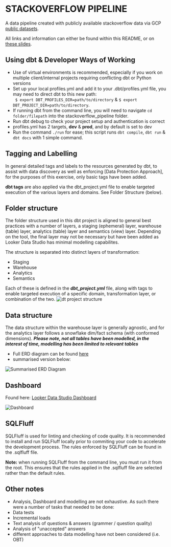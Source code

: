 # **STACKOVERFLOW PIPELINE**
A data pipeline created with publicly available stackoverflow data via GCP [public datasets](https://cloud.google.com/blog/products/gcp/google-bigquery-public-datasets-now-include-stack-overflow-q-a).

All links and information can either be found within this README, or on [these slides](https://docs.google.com/presentation/d/1z_woWHHGaGCnXDoDzcUufNwLIwtvzqbUx6LgSCg2AdA/edit#slide=id.g1f8bdc63c97_0_0).

## Using dbt & Developer Ways of Working
- Use of virtual environments is recommended, especially if you work on multiple client/internal projects requiring conflicting dbt or Python versions
- Set up your local profiles.yml and add it to your .dbt/profiles.yml file, you may need to direct dbt to this new path:  
 ``` $ export DBT_PROFILES_DIR=path/to/directory``` & ```$ export DBT_PROJECT_DIR=path/to/directory```.
- If running dbt from the command line, you will need to navigate ```cd folder/filepath``` into the stackoverflow_pipeline folder. 
- Run dbt debug to check your project setup and authentication is correct
- profiles.yml has 2 targets, **dev** & **prod**, and by default is set to dev
- Run the command ```./run``` for ease; this script runs ```dbt compile```, ```dbt run``` & ```dbt docs``` with 1 simple command.


## Tagging and Labelling

In general detailed tags and labels to the resources generated by dbt, to assist with data discovery as well as enforcing [Data Protection Approach], for the purposes of this exercise, only basic tags have been added.

**dbt tags** are also applied via the dbt_project.yml file to enable targeted execution of the various layers and domains. See Folder Structure (below).

## Folder structure

The folder structure used in this dbt project is aligned to general best practices with a number of layers, a staging (ephemeral) layer,  warehouse (table) layer, analytics (table) layer and semantics (view) layer.  Depending on the tool, the final layer may not be necessary but have been added as Looker Data Studio has minimal modelling capabilites. 

The structure is separated into distinct layers of transformation:
- Staging
- Warehouse
- Analytics
- Semantics

Each of these is defined in the ***dbt_project.yml*** file, along with tags to enable targeted execution of a specific domain, transformation layer, or combination of the two.
![dt project structure](assets/dbt_project_structure.png)

## Data structure

The data structure within the warehouse layer is generally agnostic, and for the analytics layer follows a snowflake dim/fact schema (with conformed dimensions).  ***Please note, not all tables have been modelled, in the interest of time, modelling has been limited to relevant tables***  

- Full ERD diagram can be found [here](https://lucid.app/lucidchart/bca77f31-3eac-44b2-a93f-29b5fb831bab/edit?viewport_loc=66%2C375%2C2607%2C1422%2C0_0&invitationId=inv_73b3d199-5478-493a-9019-4c9a049c13f4)
- summarised version below:

![Summarised ERD Diagram](assets/StackoverflowStarSchema.png)

## Dashboard

Found here: [Looker Data Studio Dashboard](https://lookerstudio.google.com/u/0/reporting/5cdffd8c-55c9-4779-acfc-cbaa73ac9bdb/page/tLuTE/edit)

![Dashboard](assets/Dashboard_v3.png)

## SQLFluff

SQLFluff is used for linting and checking of code quality.  It is recommended to install and run SQLFluff locally prior to commiting your code to accelerate the development process. The rules enforced by SQLFluff can be found in the .sqlfluff file.

**Note:** when running SQLFluff from the command line, you must run it from the root. This ensures that the rules applied in the .sqlfluff file are selected rather than the default rules.  


## Other notes

- Analysis, Dashboard and modelling are not exhaustive.  As such there were a number of tasks that needed to be done:
- Data tests
- Incremental loads
- Text analysis of questions & answers (grammer / question quality)
- Analysis of "unaccepted" answers
- different approaches to data modelling have not been considered (i.e. OBT)
